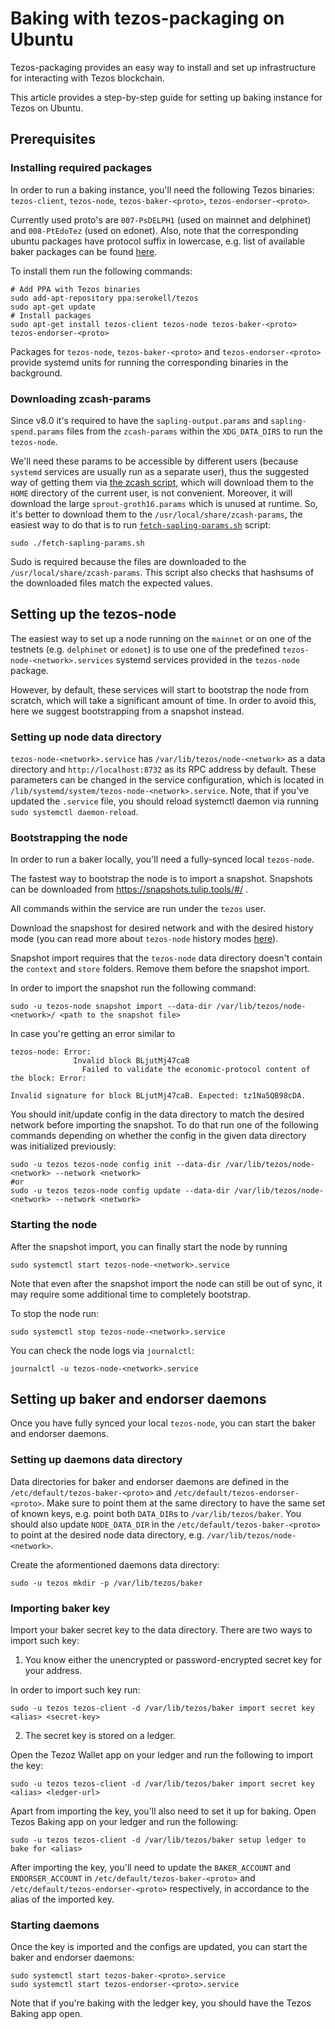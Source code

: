 <!--
   - SPDX-FileCopyrightText: 2019 TQ Tezos <https://tqtezos.com/>
   -
   - SPDX-License-Identifier: LicenseRef-MIT-TQ
   -->
# Baking with tezos-packaging on Ubuntu

Tezos-packaging provides an easy way to install and set up infrastructure for
interacting with Tezos blockchain.

This article provides a step-by-step guide for setting up baking instance for Tezos on Ubuntu.

## Prerequisites

### Installing required packages

In order to run a baking instance, you'll need the following Tezos binaries:
`tezos-client`, `tezos-node`, `tezos-baker-<proto>`, `tezos-endorser-<proto>`.

Currently used proto's are `007-PsDELPH1` (used on mainnet and delphinet) and
`008-PtEdoTez` (used on edonet). Also, note that the corresponding ubuntu packages have protocol
suffix in lowercase, e.g. list of available baker packages can be found
[here](https://launchpad.net/~serokell/+archive/ubuntu/tezos/+packages?field.name_filter=tezos-baker&field.status_filter=published).

To install them run the following commands:
```
# Add PPA with Tezos binaries
sudo add-apt-repository ppa:serokell/tezos
sudo apt-get update
# Install packages
sudo apt-get install tezos-client tezos-node tezos-baker-<proto> tezos-endorser-<proto>
```

Packages for `tezos-node`, `tezos-baker-<proto>` and `tezos-endorser-<proto>` provide
systemd units for running the corresponding binaries in the background.

### Downloading zcash-params

Since v8.0 it's required to have the `sapling-output.params` and `sapling-spend.params` files from
the `zcash-params` within the `XDG_DATA_DIRS` to run the `tezos-node`.

We'll need these params to be accessible by different
users (because `systemd` services are usually run as a separate user), thus the suggested way of getting
them via [the zcash script](https://raw.githubusercontent.com/zcash/zcash/master/zcutil/fetch-params.sh), which will
download them to the `HOME` directory of the current user, is not convenient. Moreover, it will
download the large `sprout-groth16.params` which is unused at runtime.
So, it's better to download them to the `/usr/local/share/zcash-params`, the easiest way to do that
is to run [`fetch-sapling-params.sh`](../scripts/fetch-sapling-params.sh) script:
```
sudo ./fetch-sapling-params.sh
```

Sudo is required because the files are downloaded to the `/usr/local/share/zcash-params`.
This script also checks that hashsums of the downloaded files match the expected values.

## Setting up the tezos-node

The easiest way to set up a node running on the `mainnet` or on one of the
testnets (e.g. `delphinet` or `edonet`) is to use one of the predefined
`tezos-node-<network>.services` systemd services provided in the `tezos-node`
package. 

However, by default, these services will start to bootstrap the node from scratch,
which will take a significant amount of time.
In order to avoid this, here we suggest bootstrapping from a snapshot instead.

### Setting up node data directory

`tezos-node-<network>.service` has `/var/lib/tezos/node-<network>` as a data directory
and `http://localhost:8732` as its RPC address by default.
These parameters can be changed in the service configuration, which is located in
`/lib/systemd/system/tezos-node-<network>.service`. Note, that if you've updated the `.service`
file, you should reload systemctl daemon via running `sudo systemctl daemon-reload`.

### Bootstrapping the node

In order to run a baker locally, you'll need a fully-synced local `tezos-node`.

The fastest way to bootstrap the node is to import a snapshot.
Snapshots can be downloaded from https://snapshots.tulip.tools/#/ .

All commands within the service are run under the `tezos` user.

Download the snapshost for desired network and with the desired history mode
(you can read more about `tezos-node` history modes [here](https://tezos.gitlab.io/user/history_modes.html#history-modes)).

Snapshot import requires that the `tezos-node` data directory doesn't contain the `context` and `store` folders.
Remove them before the snapshot import.

In order to import the snapshot run the following command:
```
sudo -u tezos-node snapshot import --data-dir /var/lib/tezos/node-<network>/ <path to the snapshot file>
```

In case you're getting an error similar to
```
tezos-node: Error:
              Invalid block BLjutMj47caB
                Failed to validate the economic-protocol content of the block: Error:
                                                                                Invalid signature for block BLjutMj47caB. Expected: tz1Na5QB98cDA.
```

You should init/update config in the data directory to match the desired network
before importing the snapshot. To do that run one of the following commands
depending on whether the config in the given data directory was initialized previously:
```
sudo -u tezos tezos-node config init --data-dir /var/lib/tezos/node-<network> --network <network>
#or
sudo -u tezos tezos-node config update --data-dir /var/lib/tezos/node-<network> --network <network>
```

### Starting the node

After the snapshot import, you can finally start the node by running
```
sudo systemctl start tezos-node-<network>.service
```

Note that even after the snapshot import the node can still be out of sync, it may require
some additional time to completely bootstrap.

To stop the node run:
```
sudo systemctl stop tezos-node-<network>.service
```

You can check the node logs via `journalctl`:
```
journalctl -u tezos-node-<network>.service
```

## Setting up baker and endorser daemons

Once you have fully synced your local `tezos-node`, you can start the baker and endorser daemons.

### Setting up daemons data directory

Data directories for baker and endorser daemons are defined in the
`/etc/default/tezos-baker-<proto>` and `/etc/default/tezos-endorser-<proto>`. Make
sure to point them at the same directory to have the same set of known keys, e.g.
point both `DATA_DIR`s to `/var/lib/tezos/baker`. You should also
update `NODE_DATA_DIR` in the `/etc/default/tezos-baker-<proto>` to point at the desired
node data directory, e.g. `/var/lib/tezos/node-<network>`.

Create the aformentioned daemons data directory:
```
sudo -u tezos mkdir -p /var/lib/tezos/baker
```

### Importing baker key

Import your baker secret key to the data directory. There are two ways to import
such key:
1) You know either the unencrypted or password-encrypted secret key for your address.

In order to import such key run:
```
sudo -u tezos tezos-client -d /var/lib/tezos/baker import secret key <alias> <secret-key>
```
2) The secret key is stored on a ledger.

Open the Tezoz Wallet app on your ledger and run the following
to import the key:
```
sudo -u tezos tezos-client -d /var/lib/tezos/baker import secret key <alias> <ledger-url>
```
Apart from importing the key, you'll also need to set it up for baking. Open Tezos Baking app
on your ledger and run the following:
```
sudo -u tezos tezos-client -d /var/lib/tezos/baker setup ledger to bake for <alias>
```

After importing the key, you'll need to update the `BAKER_ACCOUNT` and `ENDORSER_ACCOUNT` in
`/etc/default/tezos-baker-<proto>` and `/etc/default/tezos-endorser-<proto>` respectively, in
accordance to the alias of the imported key.

### Starting daemons

Once the key is imported and the configs are updated, you can start the baker and endorser daemons:
```
sudo systemctl start tezos-baker-<proto>.service
sudo systemctl start tezos-endorser-<proto>.service
```

Note that if you're baking with the ledger key, you should have the Tezos Baking app open.
